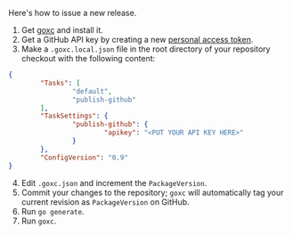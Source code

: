 Here's how to issue a new release.

1. Get [goxc][] and install it.
2. Get a GitHub API key by creating a new [personal access token][].
3. Make a `.goxc.local.json` file in the root directory of your
   repository checkout with the following content:

```json
{
        "Tasks": [
                "default",
                "publish-github"
        ],
        "TaskSettings": {
                "publish-github": {
                        "apikey": "<PUT YOUR API KEY HERE>"
                }
        },
        "ConfigVersion": "0.9"
}
```

4. Edit `.goxc.json` and increment the `PackageVersion`.
5. Commit your changes to the repository; `goxc` will automatically
   tag your current revision as `PackageVersion` on GitHub.
6. Run `go generate`.
7. Run `goxc`.

[goxc]: https://github.com/laher/goxc
[personal access token]: https://github.com/settings/tokens
